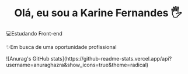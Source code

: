 <h1 align="center"> Olá, eu sou a Karine Fernandes 🖐 </h1> 

<p>💻Estudando Front-end</P>
<p>✨Em busca de uma oportunidade profissional</p>
![Anurag's GitHub stats](https://github-readme-stats.vercel.app/api?username=anuraghazra&show_icons=true&theme=radical)
